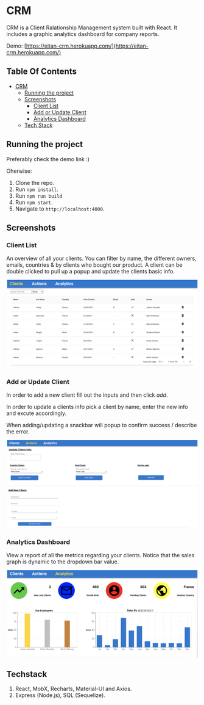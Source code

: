 # CRM 

CRM is a Client Ralationship Management system built with React. It includes a graphic analytics dashboard for company reports.

Demo: [https://eitan-crm.herokuapp.com/](https://eitan-crm.herokuapp.com/)

## Table Of Contents
- [CRM](#CRM)
  * [Running the project](#running-the-project)
  * [Screenshots](#screenshots)
    + [Client List](#client-list)
    + [Add or Update Client](#add-or-update-client)
    + [Analytics Dashboard](#analytics-dashboard)
  * [Tech Stack](#tech-stack)

## Running the project
Preferably check the demo link :)

Oherwise:

1. Clone the repo.
2. Run `npm install`.
3. Run `npm run build`
4. Run `npm start`.
5. Navigate to `http://localhost:4000`.

## Screenshots

### Client List
An overview of all your clients. You can filter by name, the different owners, emails, countries & by clients who bought our product. A client can be double clicked to pull up a popup and update the clients basic info.

<p align="center"><img src="imagesForREADME/clientsPage.png" width="500" /></p>


### Add or Update Client
In order to add a new client fill out the inputs and then click *add*.

In order to update a clients info pick a client by name, enter the new info and excute accordingly.

When adding/updating a snackbar will popup to confirm success / describe the error.
<p align="center"><img src="imagesForREADME/actionsPage.png" width="500" /></p>

### Analytics Dashboard
View a report of all the metrics regarding your clients.
Notice that the sales graph is dynamic to the dropdown bar value.
<p align="center"><img src="imagesForREADME/analyticsPage.png" width="500" /></p>

## Techstack
1. React, MobX, Recharts, Material-UI and Axios.
2. Express (Node.js), SQL (Sequelize). 